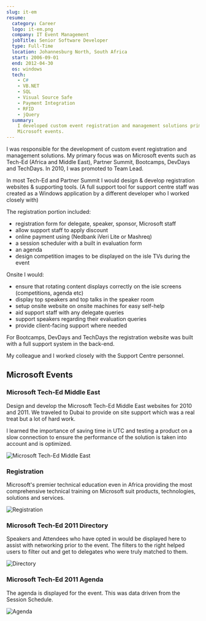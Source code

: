 ```yaml
---
slug: it-em
resume:
  category: Career
  logo: it-em.png
  company: IT Event Management
  jobTitle: Senior Software Developer
  type: Full-Time
  location: Johannesburg North, South Africa
  start: 2006-09-01
  end: 2012-04-30
  os: windows
  tech:
    - C#
    - VB.NET
    - SQL
    - Visual Source Safe
    - Payment Integration
    - RFID
    - jQuery
  summary:
    I developed custom event registration and management solutions primarily for
    Microsoft events.
---
```


I was responsible for the development of custom event registration and management solutions.
My primary focus was on Microsoft events such as Tech-Ed (Africa and Middle East),
Partner Summit, Bootcamps, DevDays and TechDays. In 2010, I was promoted to Team Lead.

In most Tech-Ed and Partner Summit I would design & develop registration websites & supporting tools.
(A full support tool for support centre staff was created as a Windows application by a different developer who I worked closely with)

The registration portion included:

- registration form for delegate, speaker, sponsor, Microsoft staff
- allow support staff to apply discount
- online payment using (Nedbank iVeri Lite or Mashreq)
- a session scheduler with a built in evaluation form
- an agenda
- design competition images to be displayed on the isle TVs during the event

Onsite I would:

- ensure that rotating content displays correctly on the isle screens (competitions, agenda etc)
- display top speakers and top talks in the speaker room
- setup onsite website on onsite machines for easy self-help
- aid support staff with any delegate queries
- support speakers regarding their evaluation queries
- provide client-facing support where needed

For Bootcamps, DevDays and TechDays the registration website was built with a full support system in the back-end.

My colleague and I worked closely with the Support Centre personnel.

## Microsoft Events

### Microsoft Tech-Ed Middle East

Design and develop the Microsoft Tech-Ed Middle East websites for 2010 and 2011. We traveled to Dubai to provide on site support which was a real treat but a lot of hard work.

I learned the importance of saving time in UTC and testing a product on a slow connection to ensure the performance of the solution is taken into account and is optimized.

![Microsoft Tech-Ed Middle East](https://media-exp2.licdn.com/dms/image/C4E2DAQEvNJBk9V1LrA/profile-treasury-image-shrink_1920_1920/0/1601332933319?e=1654876800&v=beta&t=jcS76rdYIykczeAsfByaq_dkc0tVZS9jQySp4YDxLFA 'Microsoft Tech-Ed Middle East')

### Registration

Microsoft's premier technical education even in Africa providing the most comprehensive technical training on Microsoft suit products, technologies, solutions and services.

![Registration](https://media-exp2.licdn.com/dms/image/C4E2DAQGco8VwG98b4A/profile-treasury-image-shrink_800_800/0/1596756871333?e=1654876800&v=beta&t=QxmbCaa438o2CClJ2PpoOzPGwOusQ_cw0S3nk9u1xI4 'Registration')

### Microsoft Tech-Ed 2011 Directory

Speakers and Attendees who have opted in would be displayed here to assist with networking prior to the event. The filters to the right helped users to filter out and get to delegates who were truly matched to them.

![Directory](https://media-exp2.licdn.com/dms/image/C4E2DAQEKRMSjbSwXmA/profile-treasury-image-shrink_800_800/0/1597258532694?e=1654876800&v=beta&t=a-zWig2ARujvuwuOYBSYBDpzbaYXY3D7KNHuWBFAVEg 'Directory')

### Microsoft Tech-Ed 2011 Agenda

The agenda is displayed for the event. This was data driven from the Session Schedule.

![Agenda](https://media-exp2.licdn.com/dms/image/C4E2DAQH81yvCQZQh0g/profile-treasury-image-shrink_800_800/0/1602153937020?e=1654876800&v=beta&t=Qxa49BIBKY6YbPriAabnK7ibMADB3LSShTzDEPvL6hs 'Agenda')
